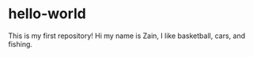 # hello-world
This is my first repository!
Hi my name is Zain, I like basketball, cars, and fishing.
